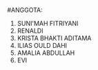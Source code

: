 
#ANGGOTA:
1. SUNI'MAH FITRIYANI
2. RENALDI
3. KRISTA BHAKTI ADITAMA
4. ILIAS OULD DAHI
5. AMALIA ABDULLAH
6. EVI
